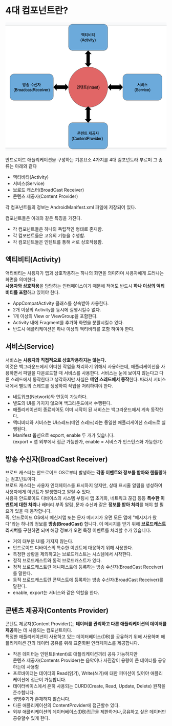 # 4대 컴포넌트란?

<img src = "img.png" width="600dp" height="400dp"/><br>

안드로이드 애플리케이션을 구성하는 기본요소 4가지를 4대 컴포넌트라 부르며 그 종류는 아래와 같다
- 액티비티(Activity)<br>
- 서비스(Service)<br>
- 브로드 캐스터(BroadCast Receiver)<br>
- 콘텐츠 제공자(Content Provider)<br>

각 컴포넌트들의 정보는 AndroidManifest.xml 파일에 저장되어 있다.

컴포넌트들은 아래와 같은 특징을 가진다.
- 각 컴포넌트들은 하나의 독립적인 형태로 존재함.
- 각 컴포넌트들은 고유의 기능을 수행함.
- 각 컴포넌트들은 인텐트를 통해 서로 상호작용함.

## 액티비티(Activity)
액티비티는 사용자가 앱과 상호작용하는 하나의 화면을 의미하며 사용자에게 드러나는 화면을 의미한다.<br>
**사용자와 상호작용**을 담당하는 인터페이스이기 때문에 적어도 반드시 **하나 이상의 액티비티를 포함**하고 있어야 한다.<br>

- AppCompatActivity 클래스를 상속받아 사용한다.
- 2개 이상의 Activity를 동시에 실행시킬수 없다.
- 1개 이상의 View or ViewGroup을 포함한다.
- Activity 내에 Fragment를 추가하 화면을 분활시킬수 있다.
- 반드시 애플리케이션은 하나 이상의 액티비티를 포함 하여야 한다.

## 서비스(Service)

서비스는 **사용자와 직접적으로 상호작용하지는 않는다.**<br>
이것은 백그라운드에서 어떠한 작업을 처리하기 위해서 사용하는데, 
애플리케이션을 사용하면서 파일을 다운로드할 때 서비스를 사용한다.
서비스는 눈에 보이지 않는다고 다른 스레드에서 동작한다고 생각하지만 사실은 **메인 스레드에서 동작**한다. 따라서 서비스 내에서 별도의 스레드를 생성하여 작업을 처리하여야 한다.

- 네트워크(Network)와 연동이 가능하다.
- 별도의 UI를 가지지 않으며 백그라운드에서 수행된다.
- 애플리케이션이 종료되어도 이미 시작이 된 서비스는 백그라운드에서 계속 동작한다.
- 액티비티와 서비스는 UI스레드(메인 스레드)라는 동일한 애플리케이션 스레드로 실행된다.
- Manifest 옵션으로 export, enable 두 개가 있습니다.<br>(export = 앱 외부에서 접근 가능한가, enable = 서비스가 인스턴스화 가능한가)

## 방송 수신자(BroadCast Receiver)
브로드 캐스터는 안드로이드 OS로부터 발생하는 **각종 이벤트와 정보를 받아와 핸들링**하는 컴포넌트이다.<br>
브로드 캐스터는 사용자 인터페이스를 표시하지 않지만, 상태 표시줄 알림을 생성하여 사용자에게 이벤트가 발생했다고 알릴 수 있다.<br>
사용자 안드로이드 디바이스의 시스템 부팅시 앱 초기화, 네트워크 끊김 등등 **특수한 이벤트에 대한 처리**나 배터리 부족 알림 ,문자 수신과 같은 **정보를 받아 처리**를 해야 할 필요가 있을 때 동작합니다.<br>
즉, 안드로이드 OS에서 메신저앱 또는 문자 메시지가 오면 모든 앱에 "메시지가 왔다"라는 하나의 정보를 **방송(BroadCast)** 합니다.
이 메시지를 받기 위해 **브로드캐스트 리시버**를 구현하면 되며 해당 정보가 오면 특정 이벤트를 처리할 수가 있습니다.
- 거의 대부분 UI를 가지지 않는다.
- 안드로이드 디바이스의 특수한 이벤트에 대응하기 위해 사용한다.
- 특정한 상황을 제외하고는 브로드캐스트는 시스템에서 시작한다.
- 정적 브로드캐스트와 동적 브로드캐스트가 있다.
- 정적 브로드캐스트란 매니패스트에 등록하는 방송 수신자(BroadCast Receiver)를 말한다.
- 동적 브로드캐스트란 콘텍스트에 등록하는 방송 수신자(BroadCast Receiver)를 말한다.
- enable, export는 서비스와 같은 역할을 한다.

## 콘텐츠 제공자(Contents Provider)
콘텐트 제공자(Content Provider)는 **데이터를 관리하고 다른 애플리케이션의 데이터를 제공**하는 데 사용되는 컴포넌트이다.<br>
특정한 애플리케이션이 사용하고 있는 데이터베이스(DB)를 공유하기 위해 사용하며 애플리케이션 간의 데이터 공유를 위해 표준화된 인터페이스를 제공합니다.

- 작은 데이터는 인텐트(Intent)로 애플리케이션끼리 공유 가능하지만 <br>
콘텐츠 제공자(Contents Provider)는 음악이나 사진같이 용량이 큰 데이터를 공유하는데 사용함
- 프로바이더는 데이터의 Read(읽기), Write(쓰기)에 대한 퍼미션이 있어야 애플리케이션에 접근이 가능합니다.
- 데이터베이스에서 흔히 사용되는 CURD(Create, Read, Update, Delete) 원칙을 준수합니다.
- 생명주기가 존재하지 않습니다.
- 다른 애플리케이션의 ContentProvider에 접근할수 있다.
- 외부 애플리케이션의 데이터베이스(DB)접근을 제한하거나,공유하고 싶은 데이터만 공유할수 있게 한다.

